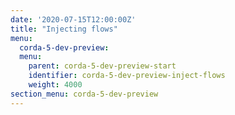 ```yaml
---
date: '2020-07-15T12:00:00Z'
title: "Injecting flows"
menu:
  corda-5-dev-preview:
  menu:
    parent: corda-5-dev-preview-start
    identifier: corda-5-dev-preview-inject-flows
    weight: 4000
section_menu: corda-5-dev-preview
---
```

